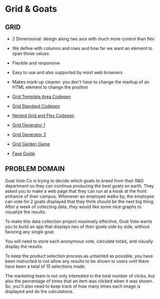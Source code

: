 # Grid & Goats

## GRID

- 2 Dimensional: design along two axis with much more control than flex
- We define with columns and rows and how far we want an element to span those values
- Flexible and responsive
- Easy to use and also supported by most web browsers
- Makes mark-up cleaner: you don't have to change the markup of an HTML element to change the position

- [Grid Template Area Codepen](https://codepen.io/stephnitis/pen/XWPVVKY)
- [Grid Standard Codepen](https://codepen.io/stephnitis/pen/XWPVVKY)
- [Nested Grid and Flex Codepen](https://codepen.io/stephnitis/pen/QWVaaOq)
- [Grid Generator 1](https://cssgrid-generator.netlify.app/)
- [Grid Generator 2](https://grid.layoutit.com/)
- [Grid Garden Game](https://cssgridgarden.com/)
- [Fave Guide](https://css-tricks.com/snippets/css/complete-guide-grid/)

## PROBLEM DOMAIN

Goat Vote Co is trying to decide which goats to breed from their R&D department so they can continue producing the best goats on earth. They asked you to make a web page that they can run at a kiosk at the front entrance of their campus. Whenever an employee walks by, the employee can vote for 2 goats displayed that they think should be the next big thing. After a week of collecting data, they would like some nice graphs to visualize the results.

To make this data collection project maximally effective, Goat Vote wants you to build an app that displays two of their goats side by side, without favoring any single goat.

You will need to store each anonymous vote, calculate totals, and visually display the results.

To keep the product selection process as untainted as possible, you have been instructed to not allow any results to be shown to users until there have been a total of 15 selections made.

The marketing team is not only interested in the total number of clicks, but also the percentage of times that an item was clicked when it was shown. So, you'll also need to keep track of how many times each image is displayed and do the calculations.
